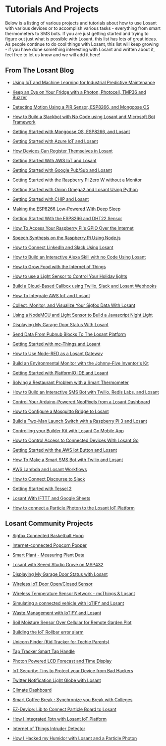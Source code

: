 # Tutorials And Projects

Below is a listing of various projects and tutorials about how to use Losant with various devices or to accomplish various tasks - everything from smart thermometers to SMS bots.  If you are just getting started and trying to figure out just what is possible with Losant, this list has lots of great ideas.  As people continue to do cool things with Losant, this list will keep growing - if you have done something interesting with Losant and written about it, feel free to let us know and we will add it here!

## From The Losant Blog

*   <a href="https://www.losant.com/blog/using-iot-and-machine-learning-for-industrial-predictive-maintenance" target="_blank">Using IoT and Machine Learning for Industrial Predictive Maintenance</a>

*   <a href="https://www.losant.com/blog/keep-an-eye-on-your-fridge-with-a-photon-photocell-tmp36-and-buzzer" target="_blank">Keep an Eye on Your Fridge with a Photon, Photocell, TMP36 and Buzzer</a>

*   <a href="https://www.losant.com/blog/detecting-motion-using-a-pir-sensor-esp8266-and-mongoose-os" target="_blank">Detecting Motion Using a PIR Sensor, ESP8266, and Mongoose OS</a>

*   <a href="https://www.losant.com/blog/how-to-build-a-slackbot-with-no-code-using-losant-and-microsoft-bot-framework" target="_blank">How to Build a Slackbot with No Code using Losant and Microsoft Bot Framework</a>

*   <a href="https://www.losant.com/blog/getting-started-with-mongoose-os-esp8266-and-losant" target="_blank">Getting Started with Mongoose OS, ESP8266, and Losant</a>

*   <a href="https://www.losant.com/blog/getting-started-with-azure-iot-and-losant" target="_blank">Getting Started with Azure IoT and Losant</a>

*   <a href="https://www.losant.com/blog/how-devices-can-register-themselves-in-losant" target="_blank">How Devices Can Register Themselves in Losant</a>

*   <a href="https://www.losant.com/blog/getting-started-with-aws-iot-and-losant" target="_blank">Getting Started With AWS IoT and Losant</a>

*   <a href="https://www.losant.com/blog/getting-started-with-google-pub-sub-and-losant" target="_blank">Getting Started with Google Pub/Sub and Losant</a>

*   <a href="https://www.losant.com/blog/getting-started-with-the-raspberry-pi-zero-w-without-a-monitor" target="_blank">Getting Started with the Raspberry Pi Zero W without a Monitor</a>

*   <a href="https://www.losant.com/blog/getting-started-with-omega2-and-losant" target="_blank">Getting Started with Onion Omega2 and Losant Using Python</a>

*   <a href="https://www.losant.com/blog/getting-started-with-chip-and-losant" target="_blank">Getting Started with CHIP and Losant</a>

*   <a href="https://www.losant.com/blog/making-the-esp8266-low-powered-with-deep-sleep" target="_blank">Making the ESP8266 Low-Powered With Deep Sleep</a>

*   <a href="https://www.losant.com/blog/getting-started-with-the-esp8266-and-dht22-sensor" target="_blank">Getting Started With the ESP8266 and DHT22 Sensor</a>

*   <a href="https://www.losant.com/blog/how-to-access-your-raspberry-pis-gpio-over-the-internet" target="_blank">How To Access Your Raspberry Pi's GPIO Over the Internet</a>

*   <a href="https://www.losant.com/blog/speech-synthesis-on-the-raspberry-pi-using-node.js" target="_blank">Speech Synthesis on the Raspberry Pi Using Node.js</a>

*   <a href="https://www.losant.com/blog/how-to-connect-linkedin-and-slack-using-losant" target="_blank">How to Connect LinkedIn and Slack Using Losant</a>

*   <a href="https://www.losant.com/blog/how-to-build-an-interactive-alexa-skill-with-no-code-using-losant" target="_blank">How to Build an Interactive Alexa Skill with no Code Using Losant</a>

*   <a href="https://www.losant.com/blog/how-to-grow-food-with-the-internet-of-things" target="_blank">How to Grow Food with the Internet of Things</a>

*   <a href="https://www.losant.com/blog/how-to-use-light-sensor-control-holiday-lights" target="_blank">How to use a Light Sensor to Control Your Holiday lights</a>

*   <a href="https://www.losant.com/blog/build-a-cloud-based-callbox-using-twilio-slack-and-losant-webhooks" target="_blank">Build a Cloud-Based Callbox using Twilio, Slack and Losant Webhooks</a>

*   <a href="https://www.losant.com/blog/how-to-integrate-aws-iot-losant" target="_blank">How To Integrate AWS IoT and Losant</a>

*   <a href="https://www.losant.com/blog/collect-monitor-visualize-sigfox-data" target="_blank">Collect, Monitor, and Visualize Your Sigfox Data With Losant</a>

*   <a href="https://www.losant.com/blog/building-a-nodemcu-javascript-night-light" target="_blank">Using a NodeMCU and Light Sensor to Build a Javascript Night Light</a>

*   <a href="https://www.losant.com/blog/displaying-garage-door-status-with-losant" target="_blank">Displaying My Garage Door Status With Losant</a>

*   <a href="https://www.losant.com/blog/send-data-from-pubnub-blocks-to-the-losant-platform" target="_blank">Send Data From Pubnub Blocks To The Losant Platform</a>

*   <a href="https://www.losant.com/blog/getting-started-with-mc-things-and-losant" target="_blank">Getting Started with mc-Things and Losant</a>

*   <a href="https://www.losant.com/blog/how-to-use-node-red-as-losant-gateway" target="_blank">How to Use Node-RED as a Losant Gateway</a>

*   <a href="https://www.losant.com/blog/building-environment-monitor-johnny-five-inventors-kit" target="_blank">Build an Environmental Monitor with the Johnny-Five Inventor's Kit</a>

*   <a href="https://www.losant.com/blog/getting-started-with-platformio-ide-and-losant" target="_blank">Getting Started with PlatformIO IDE and Losant</a>

*   <a href="https://www.losant.com/blog/solving-a-restaurant-problem-with-a-smart-thermometer" target="_blank">Solving a Restaurant Problem with a Smart Thermometer</a>

*   <a href="https://www.losant.com/blog/how-to-build-interactive-twilio-redislabs-sms-bot" target="_blank">How to Build an Interactive SMS Bot with Twilio, Redis Labs, and Losant</a>

*   <a href="https://www.losant.com/blog/control-arduino-powered-neopixels-from-losant-dashboard" target="_blank">Control Your Arduino-Powered NeoPixels from a Losant Dashboard</a>

*   <a href="https://www.losant.com/blog/how-to-configure-mosquitto-bridge-to-losant" target="_blank">How to Configure a Mosquitto Bridge to Losant</a>

*   <a href="https://www.losant.com/blog/build-a-two-man-launch-switch-with-a-raspberry-pi-3-and-losant" target="_blank">Build a Two-Man Launch Switch with a Raspberry Pi 3 and Losant</a>

*   <a href="https://www.losant.com/blog/controlling-building-kit-with-losant-go-mobile-app" target="_blank">Controlling your Builder Kit with Losant Go Mobile App</a>

*   <a href="https://www.losant.com/blog/how-to-control-access-to-connected-devices-with-losant-go" target="_blank">How to Control Access to Connected Devices With Losant Go</a>

*   <a href="https://www.losant.com/blog/getting-started-with-aws-iot-button-losant" target="_blank">Getting Started with the AWS Iot Button and Losant</a>

*   <a href="https://www.losant.com/blog/how-to-make-a-smart-sms-bot-with-twilio-and-losant" target="_blank">How To Make a Smart SMS Bot with Twilio and Losant</a>

*   <a href="https://www.losant.com/blog/aws-lambda-and-losant-workflows" target="_blank">AWS Lambda and Losant Workflows</a>

*   <a href="https://www.losant.com/blog/how-to-connect-discourse-to-slack" target="_blank">How to Connect Discourse to Slack</a>

*   <a href="https://www.losant.com/blog/getting-started-with-tessel-2" target="_blank">Getting Started with Tessel 2</a>

*   <a href="https://www.losant.com/blog/using-losant-with-ifttt-and-google-sheets" target="_blank">Losant With IFTTT and Google Sheets</a>

*   <a href="https://www.losant.com/blog/how-to-connect-a-particle-photon-to-the-losant-iot-platform" target="_blank">How to connect a Particle Photon to the Losant IoT Platform</a>

## Losant Community Projects

*   <a href="https://www.hackster.io/sylvain-demortier/sigfox-connected-basketball-hoop-47091c" target="_blank">Sigfox Connected Basketball Hoop</a>

*   <a href="https://www.hackster.io/schoonology/internet-connected-popcorn-popper-db0166" target="_blank">Internet-connected Popcorn Popper</a>

*   <a href="https://docs.onion.io/omega2-project-book-vol1/smart-plant-p1.html" target="_blank">Smart Plant - Measuring Plant Data</a>

*   <a href="https://www.hackster.io/firmwareguru/losant-with-seeed-studio-grove-on-msp432-d01e6f" target="_blank">Losant with Seeed Studio Grove on MSP432</a>

*   <a href="https://www.hackster.io/rorpage/displaying-my-garage-door-status-with-losant-80a984" target="_blank">Displaying My Garage Door Status with Losant</a>

*   <a href="https://www.hackster.io/mc-Things/wireless-iot-door-open-closed-sensor-194e46" target="_blank">Wireless IoT Door Open/Closed Sensor</a>

*   <a href="https://www.hackster.io/mc-Things/wireless-temperature-sensor-network-mcthings-losant-e756a9" target="_blank">Wireless Temperature Sensor Network - mcThings & Losant</a>

*   <a href="https://iotify.help/network/connected-vehicle.html" target="_blank">Simulating a connected vehicle with IoTIFY and Losant</a>

*   <a href="https://iotify.help/network/smart-city/waste-mgmt.html" target="_blank">Waste Management with IoTIFY and Losant</a>

*   <a href="https://www.hackster.io/mschaus/soil-moisture-sensor-over-cellular-for-remote-garden-plot-794c1b" target="_blank">Soil Moisture Sensor Over Cellular for Remote Garden Plot</a>

*   <a href="https://rollbar.com/blog/internet-of-things-production-error-alarm/" target="_blank">Building the IoT Rollbar error alarm</a>

*   <a href="https://www.hackster.io/hologram/unicorn-finder-kid-tracker-for-techie-parents-335486" target="_blank">Unicorn Finder (Kid Tracker for Techie Parents)</a>

*   <a href="https://www.hackster.io/26972/tap-tracker-smart-tap-handle-ae15ba" target="_blank">Tap Tracker Smart Tap Handle</a>

*   <a href="https://www.hackster.io/TheReddest/photon-powered-lcd-forecast-and-time-display-32bab4" target="_blank">Photon Powered LCD Forecast and Time Display</a>

*   <a href="https://www.hackster.io/charifmahmoudi/iot-security-tips-to-protect-your-device-from-bad-hackers-768093" target="_blank">IoT Security: Tips to Protect your Device from Bad Hackers</a>

*   <a href="https://www.hackster.io/zwigby/twitter-notification-light-globe-with-losant-dbfcf3" target="_blank">Twitter Notification Light Globe with Losant</a>

*   <a href="https://www.hackster.io/briankrohn/climate-dashboard-7d4314" target="_blank">Climate Dashboard</a>

*   <a href="https://www.hackster.io/charifmahmoudi/smart-coffee-break-synchronize-you-break-with-colleges-c47c7c" target="_blank">Smart Coffee Break : Synchronize you Break with Colleges</a>

*   <a href="https://www.hackster.io/charifmahmoudi/ez-device-lib-to-connect-particle-board-to-structure-0e624d" target="_blank">EZ-Device: Lib to Connect Particle Board to Losant</a>

*   <a href="https://www.hackster.io/anandtamboli/how-i-integrated-1btn-with-losant-iot-platform-15f736" target="_blank">How I Integrated 1btn with Losant IoT Platform</a>

*   <a href="http://forefront.io/a/iot-intruder-detector/" target="_blank">Internet of Things Intruder Detector</a>

*   <a href="https://medium.com/@stevecaldwell/how-i-hacked-my-humidor-with-losant-and-a-particle-photon-84342744755b" target="_blank">How I Hacked my Humidor with Losant and a Particle Photon</a>
